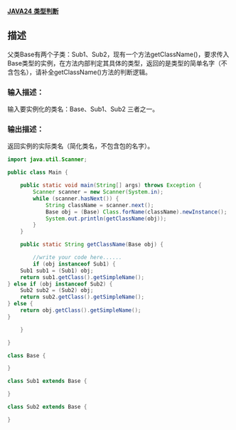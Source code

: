 [ **JAVA24** **类型判断** ](https://www.nowcoder.com/practice/97223208ca954e67832da716b46e5d72?tpId=220&tqId=2113902&ru=/exam/oj&qru=/ta/primary-grammar-java/question-ranking&sourceUrl=%2Fexam%2Foj%3Fpage%3D1%26tab%3D%25E8%25AF%25AD%25E6%25B3%2595%25E7%25AF%2587%26topicId%3D220)

## 描述

父类Base有两个子类：Sub1、Sub2，现有一个方法getClassName()，要求传入Base类型的实例，在方法内部判定其具体的类型，返回的是类型的简单名字（不含包名），请补全getClassName()方法的判断逻辑。

### 输入描述：

输入要实例化的类名：Base、Sub1、Sub2 三者之一。

### 输出描述：

返回实例的实际类名（简化类名，不包含包的名字）。

```java
import java.util.Scanner;

public class Main {

    public static void main(String[] args) throws Exception {
        Scanner scanner = new Scanner(System.in);
        while (scanner.hasNext()) {
            String className = scanner.next();
            Base obj = (Base) Class.forName(className).newInstance();
            System.out.println(getClassName(obj));
        }
    }

    public static String getClassName(Base obj) {

        //write your code here......
        if (obj instanceof Sub1) {
    Sub1 sub1 = (Sub1) obj;
    return sub1.getClass().getSimpleName();
} else if (obj instanceof Sub2) {
    Sub2 sub2 = (Sub2) obj;
    return sub2.getClass().getSimpleName();
} else {
    return obj.getClass().getSimpleName();
}

    }

}

class Base {

}

class Sub1 extends Base {

}

class Sub2 extends Base {

}
```

